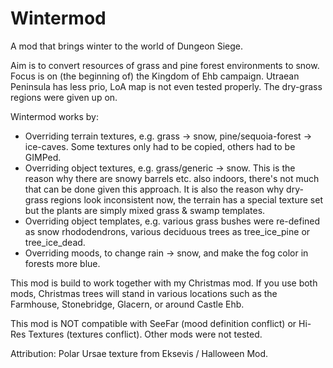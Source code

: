 # Wintermod
A mod that brings winter to the world of Dungeon Siege.

Aim is to convert resources of grass and pine forest environments to snow.\
Focus is on (the beginning of) the Kingdom of Ehb campaign. Utraean Peninsula has less prio, LoA map is not even tested properly. The dry-grass regions were given up on.

Wintermod works by:
- Overriding terrain textures, e.g. grass -> snow, pine/sequoia-forest -> ice-caves. Some textures only had to be copied, others had to be GIMPed.
- Overriding object textures, e.g. grass/generic -> snow. This is the reason why there are snowy barrels etc. also indoors, there's not much that can be done given this approach. It is also the reason why dry-grass regions look inconsistent now, the terrain has a special texture set but the plants are simply mixed grass & swamp templates.
- Overriding object templates, e.g. various grass bushes were re-defined as snow rhododendrons, various deciduous trees as tree_ice_pine or tree_ice_dead.
- Overriding moods, to change rain -> snow, and make the fog color in forests more blue.

This mod is build to work together with my Christmas mod. If you use both mods, Christmas trees will stand in various locations such as the Farmhouse, Stonebridge, Glacern, or around Castle Ehb.

This mod is NOT compatible with SeeFar (mood definition conflict) or Hi-Res Textures (textures conflict). Other mods were not tested.

Attribution: Polar Ursae texture from Eksevis / Halloween Mod.
